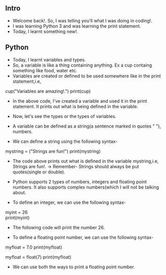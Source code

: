 ## Intro

- Welcome back!. So, I was telling you'll what I was doing in coding!.
- I was learning Python 3 and was learning the print statement.
- Today, I learnt something new!.

## Python

- Today, I learnt variables and types.
- So, a variable is like a thing containing anything. Ex a cup containg something like food, water etc.
- Variables are created or defined to be used somewhere like in the print statement,i.e, 

cup("Variables are amazing!.")
                      print(cup)

- In the above code, I've created a variable and used it in the print statement. It prints out what is being defined in the variable.

- Now, let's see the types or the types of variables.
- A variable can be defined as a string(a sentence marked in quotes " "), numbers.
- We can define a string using the following syntax-

mystring = ("Strings are fun!")
                  print(mystring)

- The code above prints out what is defined in the variable mystring,i.e, Strings are fun!.
-> Remember- Strings should always be put quotes(single or double).

- Python supports 2 types of numbers, integers and floating point numbers. It also supports complex numbers(which I will not be talking about.
- To define an integer, we can use the following syntax-

myint = 26  
 print(myint)

- The following code will print the number 26.

- To define a floating point number, we can use the following syntax-

myfloat = 7.0
 print(myfloat)
 
myfloat = float(7)
      print(myfloat)

- We can use both the ways to print a floating point number.
